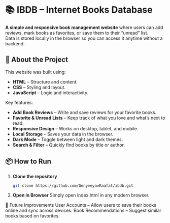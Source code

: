# 📚 IBDB – Internet Books Database

**A simple and responsive book management website** where users can add reviews, mark books as favorites, or save them to their “unread” list.  
Data is stored locally in the browser so you can access it anytime without a backend.

## 🚀 About the Project
This website was built using:
- **HTML** – Structure and content.
- **CSS** – Styling and layout.
- **JavaScript** – Logic and interactivity.

Key features:
- **Add Book Reviews** – Write and save reviews for your favorite books.
- **Favorite & Unread Lists** – Keep track of what you love and what’s next to read.
- **Responsive Design** – Works on desktop, tablet, and mobile.
- **Local Storage** – Saves your data in the browser.
- **Dark Mode** – Toggle between light and dark themes.
- **Search & Filter** – Quickly find books by title or author.

## 📦 How to Run
1. **Clone the repository**
   ```bash
   git clone https://github.com/GenyveyavRaafat/ibdb.git
2. **Open in Browser**
   Simply open index.html in any modern browser.

📌 Future Improvements
   User Accounts – Allow users to save their books online and sync across devices.
   Book Recommendations – Suggest similar books based on favorites.
